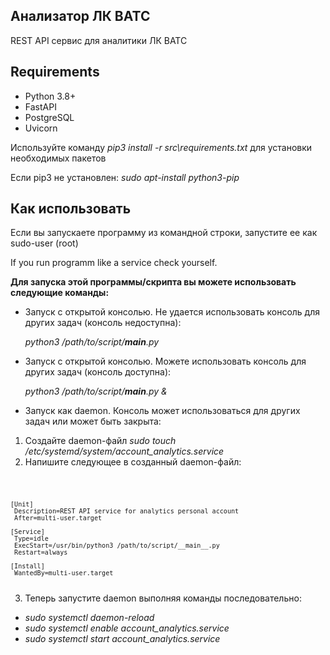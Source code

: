 <h2>Анализатор ЛК ВАТС</h2>

 REST API сервис для аналитики ЛК ВАТС

<h2>Requirements</h2>

 - Python 3.8+
 - FastAPI
 - PostgreSQL
 - Uvicorn

 Используйте команду *pip3 install -r src\requirements.txt* для установки необходимых пакетов

 Если pip3 не установлен: *sudo apt-install python3-pip*

<h2>Как использовать</h2>
 
Если вы запускаете программу из командной строки, запустите ее как sudo-user (root)
 
If you run programm like a service check yourself.
 
**Для запуска этой программы/скрипта вы можете использовать следующие команды:**
 
- Запуск с открытой консолью. Не удается использовать консоль для других задач (консоль недоступна):

  *python3 /path/to/script/__main__.py*

- Запуск с открытой консолью. Можете использовать консоль для других задач (консоль доступна):

  *python3 /path/to/script/__main__.py &*

- Запуск как daemon. Консоль может использоваться для других задач или может быть закрыта:

1. Создайте daemon-файл *sudo touch /etc/systemd/system/account_analytics.service*
2. Напишите следующее в созданный daemon-файл:
 <code>
 
    [Unit]
     Description=REST API service for analytics personal account
     After=multi-user.target

    [Service]
     Type=idle
     ExecStart=/usr/bin/python3 /path/to/script/__main__.py
     Restart=always

    [Install]
     WantedBy=multi-user.target
 
 </code>
3. Теперь запустите daemon выполняя команды последовательно:
  
 - *sudo systemctl daemon-reload*
 - *sudo systemctl enable account_analytics.service*
 - *sudo systemctl start account_analytics.service*

